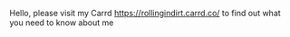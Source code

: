 Hello, please visit my Carrd https://rollingindirt.carrd.co/ to find out what you need to know about me
